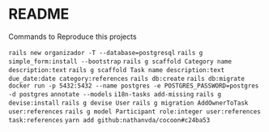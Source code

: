 # README

Commands to Reproduce this projects

`rails new organizador -T --database=postgresql`
`rails g simple_form:install --bootstrap`
`rails g scaffold Category name description:text`
`rails g scaffold Task name description:text due_date:date category:references`
`rails db:create`
`rails db:migrate`
`docker run -p 5432:5432 --name postgres -e POSTGRES_PASSWORD=postgres -d postgres`
`annotate --models`
`i18n-tasks add-missing`
`rails g devise:install`
`rails g devise User`
`rails g migration AddOwnerToTask user:references`
`rails g model Participant role:integer user:references task:references`
`yarn add github:nathanvda/cocoon#c24ba53`
